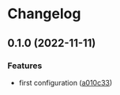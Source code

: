# Changelog

## 0.1.0 (2022-11-11)


### Features

* first configuration ([a010c33](https://github.com/devopsarr/terraform-sonarr-settings/commit/a010c33c35800e9980d9c94635def843e99e1388))
